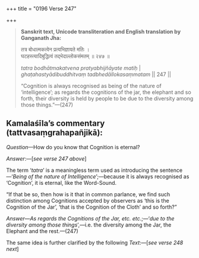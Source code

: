 +++
title = "0196 Verse 247"

+++
> **Sanskrit text, Unicode transliteration and English translation by Ganganath Jha:** 
>
> तत्र बोधात्मकत्वेन प्रत्यभिज्ञायते मतिः ।  
> घटहस्त्यादिबुद्धित्वं तद्भेदाल्लोकसंमतम् ॥ २४७ ॥ 
>
> *tatra bodhātmakatvena pratyabhijñāyate matiḥ* \|  
> *ghaṭahastyādibuddhitvaṃ tadbhedāllokasaṃmatam* \|\| 247 \|\| 
>
> “Cognition is always recognised as being of the nature of ‘intelligence’; as regards the cognitions of the jar, the elephant and so forth, their diversity is held by people to be due to the diversity among those things.”—(247)



## Kamalaśīla’s commentary (tattvasaṃgrahapañjikā):

*Question*—How do you know that Cognition is eternal?

*Answer*:—[*see verse 247 above*]

The term ‘*tatra*’ is a meaningless term used as introducing the sentence—‘*Being* *of* *the nature* *of* *Intelligence*’;—because it is always recognised as ‘Cognition’, it is eternal, like the Word-Sound.

“If that be so, then how is it that in common parlance, we find such distinction among Cognitions accepted by observers as ‘this is the Cognition of the Jar’, ‘that is the Cognition of the Cloth’ and so forth?”

*Answer—As regards the Cognitions of the Jar, etc. etc*.;—‘*due to the diversity among those things*’,—i.e. the diversity among the Jar, the Elephant and the rest.—(247)

The same idea is further clarified by the following *Text*:—[*see verse 248 next*]


